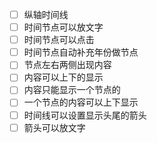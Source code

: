 - [ ] 纵轴时间线
- [ ] 时间节点可以放文字
- [ ] 时间节点可以点击
- [ ] 时间节点自动补充年份做节点
- [ ] 节点左右两侧出现内容
- [ ] 内容可以上下的显示
- [ ] 内容只能显示一个节点的
- [ ] 一个节点的内容可以上下显示
- [ ] 时间线可以设置显示头尾的箭头
- [ ] 箭头可以放文字